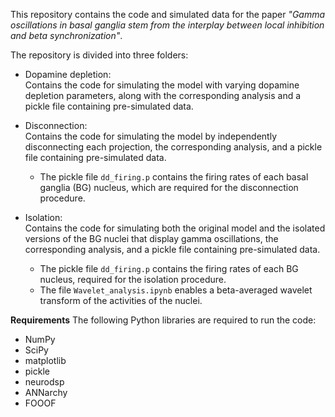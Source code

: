 This repository contains the code and simulated data for the paper *"Gamma oscillations in basal ganglia stem from the interplay between local inhibition and beta synchronization"*.  

The repository is divided into three folders:  

- Dopamine depletion:  
  Contains the code for simulating the model with varying dopamine depletion parameters, along with the corresponding analysis and a pickle file containing pre-simulated data.  

- Disconnection:  
  Contains the code for simulating the model by independently disconnecting each projection, the corresponding analysis, and a pickle file containing pre-simulated data.  
  - The pickle file `dd_firing.p` contains the firing rates of each basal ganglia (BG) nucleus, which are required for the disconnection procedure.  

- Isolation:  
  Contains the code for simulating both the original model and the isolated versions of the BG nuclei that display gamma oscillations, the corresponding analysis, and a pickle file containing pre-simulated data.  
  - The pickle file `dd_firing.p` contains the firing rates of each BG nucleus, required for the isolation procedure.  
  - The file `Wavelet_analysis.ipynb` enables a beta-averaged wavelet transform of the activities of the nuclei.  

**Requirements**
The following Python libraries are required to run the code:  
- NumPy  
- SciPy  
- matplotlib  
- pickle  
- neurodsp  
- ANNarchy  
- FOOOF  

